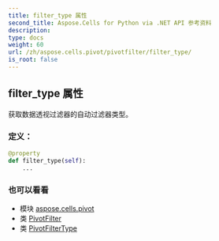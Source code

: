 ```yaml
---
title: filter_type 属性
second_title: Aspose.Cells for Python via .NET API 参考资料
description:
type: docs
weight: 60
url: /zh/aspose.cells.pivot/pivotfilter/filter_type/
is_root: false
---
```

## filter_type 属性

获取数据透视过滤器的自动过滤器类型。
### 定义：
```python
@property
def filter_type(self):
    ...
```

### 也可以看看
* 模块 [aspose.cells.pivot](../../)
* 类 [PivotFilter](/cells/python-net/zh/aspose.cells.pivot/pivotfilter)
* 类 [PivotFilterType](/cells/python-net/zh/aspose.cells.pivot/pivotfiltertype)
